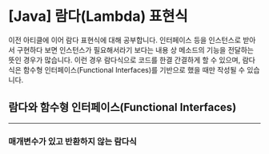 # [Java] 람다(Lambda) 표현식

이전 아티클에 이어 람다 표현식에 대해 공부합니다. 인터페이스 등을 인스턴스로 받아서 구현하다 보면 인스턴스가 필요해서라기 보다는 내용 상 메소드의 기능을 전달하는 뜻인 경우가 많습니다. 이런 경우 람다식으로 코드를 한결 간결하게 할 수 있으며, 람다식은 함수형 인터페이스(Functional Interfaces)를 기반으로 했을 때만 작성될 수 있습니다.  

## 람다와 함수형 인터페이스(Functional Interfaces)
___

### 매개변수가 있고 반환하지 않는 람다식

